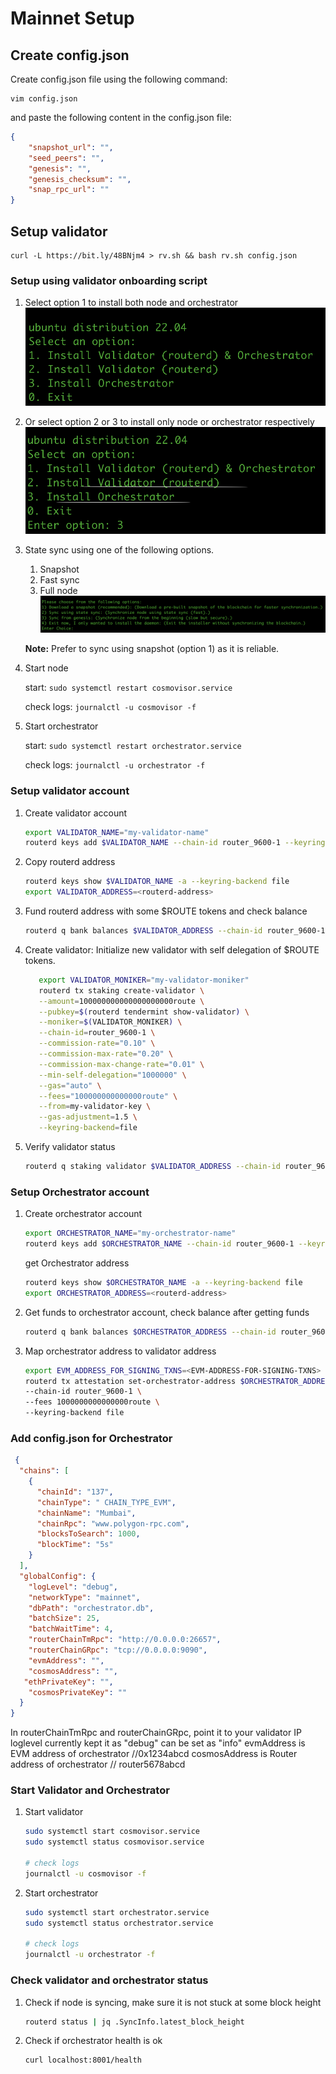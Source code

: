 # Mainnet Setup

## Create config.json

Create config.json file using the following command:

```shell
vim config.json
```

and paste the following content in the config.json file:

```json
{
    "snapshot_url": "",
    "seed_peers": "",
    "genesis": "",
    "genesis_checksum": "",
    "snap_rpc_url": ""
}
```

## Setup validator

```shell
curl -L https://bit.ly/48BNjm4 > rv.sh && bash rv.sh config.json
```

### Setup using validator onboarding script

1. Select option 1 to install both node and orchestrator
   ![binary selection](img/image.png)
2. Or select option 2 or 3 to install only node or orchestrator respectively
   ![node or orchestrator](img/image-1.png)
3. State sync using one of the following options.
   1. Snapshot
   2. Fast sync
   3. Full node
   ![state sync](img/image-2.png)

   **Note:** Prefer to sync using snapshot (option 1) as it is reliable.
4. Start node

   start:   `sudo systemctl restart cosmovisor.service`

   check logs: `journalctl -u cosmovisor -f`
5. Start orchestrator

   start: `sudo systemctl restart orchestrator.service`

   check logs: `journalctl -u orchestrator -f`


### Setup validator account

1. Create validator account

   ```bash
   export VALIDATOR_NAME="my-validator-name"
   routerd keys add $VALIDATOR_NAME --chain-id router_9600-1 --keyring-backend file
   ```

2. Copy routerd address

   ```bash
   routerd keys show $VALIDATOR_NAME -a --keyring-backend file
   export VALIDATOR_ADDRESS=<routerd-address>
   ```

3. Fund routerd address with some $ROUTE tokens and check balance

   ```bash
   routerd q bank balances $VALIDATOR_ADDRESS --chain-id router_9600-1 --keyring-backend file
   ```

4. Create validator: Initialize new validator with self delegation of $ROUTE tokens.

   ```bash
      export VALIDATOR_MONIKER="my-validator-moniker"
      routerd tx staking create-validator \
      --amount=100000000000000000000route \
      --pubkey=$(routerd tendermint show-validator) \
      --moniker=$(VALIDATOR_MONIKER) \
      --chain-id=router_9600-1 \
      --commission-rate="0.10" \
      --commission-max-rate="0.20" \
      --commission-max-change-rate="0.01" \
      --min-self-delegation="1000000" \
      --gas="auto" \
      --fees="100000000000000route" \
      --from=my-validator-key \
      --gas-adjustment=1.5 \
      --keyring-backend=file
   ```

5. Verify validator status

   ```bash
   routerd q staking validator $VALIDATOR_ADDRESS --chain-id router_9600-1 --keyring-backend file
   ```

### Setup Orchestrator account

1. Create orchestrator account

   ```bash
   export ORCHESTRATOR_NAME="my-orchestrator-name"
   routerd keys add $ORCHESTRATOR_NAME --chain-id router_9600-1 --keyring-backend file
   ```

   get Orchestrator address

   ```bash
   routerd keys show $ORCHESTRATOR_NAME -a --keyring-backend file
   export ORCHESTRATOR_ADDRESS=<routerd-address>
   ```

2. Get funds to orchestrator account, check balance after getting funds

   ```bash
   routerd q bank balances $ORCHESTRATOR_ADDRESS --chain-id router_9600-1 --keyring-backend file
   ```

3. Map orchestrator address to validator address

   ```bash
   export EVM_ADDRESS_FOR_SIGNING_TXNS=<EVM-ADDRESS-FOR-SIGNING-TXNS>
   routerd tx attestation set-orchestrator-address $ORCHESTRATOR_ADDRESS $EVM_ADDRESS_FOR_SIGNING_TXNS --from my-validator-key \
   --chain-id router_9600-1 \
   --fees 1000000000000000route \
   --keyring-backend file
   ```

### Add config.json for Orchestrator
```json
 {
  "chains": [
    {
      "chainId": "137",
      "chainType": " CHAIN_TYPE_EVM",
      "chainName": "Mumbai",
      "chainRpc": "www.polygon-rpc.com",
      "blocksToSearch": 1000,
      "blockTime": "5s"
    }
  ],
  "globalConfig": {
    "logLevel": "debug",
    "networkType": "mainnet",
    "dbPath": "orchestrator.db",
    "batchSize": 25,
    "batchWaitTime": 4,
    "routerChainTmRpc": "http://0.0.0.0:26657",
    "routerChainGRpc": "tcp://0.0.0.0:9090",
    "evmAddress": "", 
    "cosmosAddress": "", 
   "ethPrivateKey": "",
    "cosmosPrivateKey": ""
  }
}
```
In routerChainTmRpc and routerChainGRpc, point it to your validator IP  
loglevel currently kept it as "debug" can be set as "info"
evmAddress is EVM address of orchestrator //0x1234abcd
cosmosAddress is Router address of orchestrator // router5678abcd

### Start Validator and Orchestrator

1. Start validator

   ```bash
   sudo systemctl start cosmovisor.service
   sudo systemctl status cosmovisor.service

   # check logs
   journalctl -u cosmovisor -f
   ```

2. Start orchestrator

   ```bash
   sudo systemctl start orchestrator.service
   sudo systemctl status orchestrator.service

   # check logs
   journalctl -u orchestrator -f
   ```

### Check validator and orchestrator status

1. Check if node is syncing, make sure it is not stuck at some block height

   ```bash
   routerd status | jq .SyncInfo.latest_block_height
   ```

2. Check if orchestrator health is ok

   ```bash
   curl localhost:8001/health
   ```

